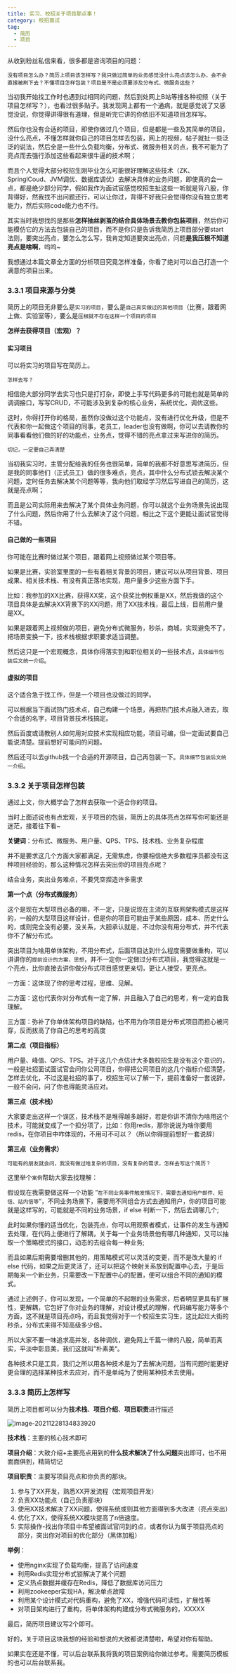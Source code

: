 ```yaml
---
title: 实习、校招关于项目那点事！
category: 校招面试
tag:
  - 简历
  - 项目
---
```

从收到粉丝私信来看，很多都是咨询项目的问题：

`没有项目怎么办？简历上项目该怎样写？我只做过简单的业务感觉没什么亮点该怎么办，会不会直接被刷下去？不懂项目怎样包装？项目是不是必须要涉及分布式、微服务这些？`

当初我开始找工作时也遇到过相同的问题，然后到处网上B站等搜各种视频（关于项目怎样写？），也看过很多贴子。我发现网上都有一个通病，就是感觉说了又感觉没说，你觉得讲得很有道理，但是听完它讲的你依旧不知道项目怎样写。

然后你也没有合适的项目，即使你做过几个项目，但是都是一些及其简单的项目，没什么亮点，不懂怎样就你自己的项目怎样去包装，网上的视频，帖子就扯一些泛泛的说法，然后全是一些什么负载均衡，分布式、微服务相关的点，我不可能为了亮点而去强行添加这些看起来很牛逼的技术啊；

而且个人觉得大部分校招生刚毕业怎么可能很好理解这些技术（ZK、SpringlCoud、JVM调优、数据库调优）去解决具体的业务问题，即使真的会一点，都是绝少部分同学，假如我作为面试官感觉校招生扯这些一听就是背八股，你背得好，然我找不出问题还行，可以让你过，背得不好我只会觉得你没有独立思考能力，然后实际code能力也不行。

其实当时我想找的是那些**怎样抽丝剥茧的结合具体场景去教你包装项目**，然后你可能模仿它的方法去包装自己的项目，而不是你只是告诉我简历上项目部分要start法则，要突出亮点，要怎么怎么写，我肯定知道要突出亮点，问题**是我压根不知道亮点是啥啊**，呜呜~

我想通过本篇文章全方面的分析项目究竟怎样准备，你看了绝对可以自己打造一个满意的项目出来。

### 3.3.1 项目来源与分类

简历上的项目无非要么是`实习的项目`，要么是`自己真实做过的其他项目`（比赛，跟着网上做、实验室等），要么是`压根就不存在这样一个项目的项目`

**怎样去获得项目（宏观）？**

#### 实习项目

可以将实习的项目写在简历上。

`怎样去写？`

相信绝大部分同学去实习也只是打打杂，即使上手写代码更多的可能也就是简单的调调接口，写写CRUD，不可能涉及到复杂的核心业务，系统优化，调优这些。

这时，你得打开你的格局，虽然你没做过这个功能点，没有进行优化升级，但是不代表和你一起做这个项目的同事，老员工，leader也没有做啊，你可以去请教你的同事看看他们做的好的功能点，业务点，觉得不错的亮点拿过来写进你的简历。

`切记，一定要自己弄清楚`

当初我实习时，主管分配给我的任务也很简单，简单的我都不好意思写进简历，但是我的同事他们（正式员工）做的很多难点，亮点，其中什么分布式锁去解决某个问题，定时任务去解决某个问题等等，我向他们取经学习然后写进自己的简历，这就是亮点啊；

而且是公司实际用来去解决了某个具体业务问题，你可以就这个业务场景先说出现了什么问题，然后你用了什么去解决了这个问题，相比之下这个更能让面试官觉得不错。

#### 自己做的一些项目

你可能在比赛时做过某个项目，跟着网上视频做过某个项目等。

如果是比赛，实验室里面的一些有着相关背景的项目，建议可以从项目背景、项目成果、相关技术栈、有没有真正落地实现，用户量多少这些方面下手。

比如：我参加的XX比赛，获得XX奖，这个获奖比例权重是XX，然后我做的这个项目具体是去解决XX背景下的XX问题，用了XX技术栈，最后上线，目前用户量是XX。

如果是跟着网上视频做的项目，避免分布式微服务，秒杀，商城，实现避免不了，把场景变换一下，技术栈根据求职要求适当调整。

然后这只是一个宏观概念，具体你得落实到和职位相关的一些技术点，`具体细节包装后文统一介绍`。

#### 虚拟的项目

这个适合急于找工作，但是一个项目也没做过的同学。

可以根据当下面试热门技术点，自己构建一个场景，再把热门技术点融入进去，取个合适的名字，项目背景技术栈搞定。

然后百度或请教别人如何用对应技术实现相应功能，项目可编，但一定面试要自己能说清楚。提前想好可能问的问题。

然后还可以去github找一个合适的开源项目，自己再包装一下。`具体细节包装后文统一介绍`。

### 3.3.2 关于项目怎样包装

通过上文，你大概学会了怎样去获取一个适合你的项目。

当时上面述说也有点宏观，关于项目的包装，简历上的具体亮点怎样写你可能还是迷茫，接着往下看~

**关键词**：分布式、微服务、用户量、QPS、TPS、技术栈、业务复杂程度

并不是要求这几个方面大家都满足，无需焦虑，你要相信绝大多数程序员都没有这种项目经验的，那么这种情况怎样去突出你的项目亮点呢？

结合业务，突出业务难点，不要凭空捏造许多需求

**第一个点（分布式微服务）**

这个是现在大型项目必备的嘛，不一定，只是说现在主流的互联网架构模式是这样的，一般的大型项目这样设计，但是你的项目可能由于某些原因，成本、历史什么的，或则完全没有必要，没关系，大胆承认就是，不过你没有用分布式，并不代表你不了解分布式。

突出项目为啥用单体架构，不用分布式，后面项目达到什么程度需要做重构，可以讲讲你的`提前设计的方案，思想`，并不一定你一定做过分布式项目，我觉得这就是一个亮点，比你直接去讲你做分布式项目感觉更亲切，更让人接受，更亮点。

一方面：这体现了你的思考过程，思维、见解。

二方面：这也代表你对分布式有一定了解，并且融入了自己的思考，有一定的自我理解。

三方面：弥补了你单体架构项目的缺陷，也不用为你项目是分布式项目而担心被问穿，反而拔高了你自己的思考的高度

**第二点（项目指标）**

用户量、峰值、QPS、TPS。对于这几个点估计大多数校招生是没有这个意识的，一般是社招面试面试官会问你公司项目，你得把公司项目的这几个指标介绍清楚，怎样去优化，不过这是社招的事了，校招生可以了解一下，提前准备好一套说辞，一般不会问，问了你也得能灵活应对。

**第三点（技术栈）**

大家要走出这样一个误区，技术栈不是堆得越多越好，若是你讲不清你为啥用这个技术，可能就变成了一个扣分项了，比如：你用redis，那你说说为啥你要用redis，在你项目中咋体现的，不用可不可以？（所以你得提前想好一套说辞）

**第三点（业务需求）**

`可能有的朋友就会问，我没有做过啥复杂的项目，没有复杂的需求，怎样去写这个简历？`

这里举个`案例`帮助大家去找理解：

假设现在我需要做这样一个功能 ”`在不同业务事件触发情况下，需要去通知用户邮件、短信、站内信等`“，不同业务场景下，需要用不同组合方式去通知用户，你的项目可能就是这样写的，可能就是不同的业务场景，if else 判断一下，然后去调哪几个;

此时如果你懂的适当优化，包装亮点，你可以用观察者模式，让事件的发生与通知去处理，在代码上便进行了解耦，关于每一个业务场景他有哪几种通知，又可以抽取一个策略模式的接口，动态的去组合每一种业务;

而且如果后期需要增删其他的，用策略模式可以灵活的变更，而不是改大量的 if else 代码，如果之后更灵活了，还可以把这个映射关系放到配置中心去，于是后期每来一个新业务，只需要改一下配置中心的配置，便可以组合不同的通知的模式。

通过上述例子，你可以发现，一个简单的不起眼的业务需求，后者明显更具有扩展性，更解耦，它包好了你对业务的理解，对设计模式的理解，代码编写能力等多个方面，这不就是项目亮点吗，而且我觉得对于一个校招生实习生，这比起烂大街的秒杀，分布式来得不知高级多少倍。

所以大家不要一味追求高并发，各种调优，避免网上千篇一律的八股，简单而真实，平淡中彰显美，我们这就叫”朴素美“。

各种技术只是工具，我们之所以用各种技术是为了去解决问题，当有问题时能更好更合理的选择某种技术去应对，而不是单纯为了使用某种技术去使用。

### 3.3.3 简历上怎样写

简历上项目都可以分为**技术栈**、**项目介绍**、**项目职责**进行描述

![image-20211228134833920](D:\新媒体运营\微信公众号\img\image-20211228134833920.png)

**技术栈**：主要的核心技术即可

**项目介绍**：大致介绍+主要亮点用到的**什么技术解决了什么问题**突出即可，也不用面面俱到，精简切记

**项目职责**：主要写项目亮点和你负责的那块。

1. 参与了XX开发，熟悉XX开发流程（宏观项目开发）
2. 负责XX功能点（自己负责那块）
3. 使用XX技术解决了XX问题，使得系统或则其他方面得到多大改进（亮点突出）
4. 优化了XX，使得系统XX模块提高了n倍速度。
5. 实际操作-找出你项目中希望被面试官问到的点，或者你认为属于项目亮点的部分，突出你对项目的优化部分（黑体加粗）

**举例**：

- 使用nginx实现了负载均衡，提高了访问速度
- 利用Redis实现分布式锁解决了某个问题
- 定义热点数据并缓存在Redis，降低了数据库访问压力
- 利用zookeeper实现HA，解决单点故障
- 利用某个设计模式对代码重构，避免了XX，增强代码可读性，扩展性等
- 对项目架构进行了重构，将单体架构构建成分布式微服务的，XXXXX

最后，简历项目建议写2个即可。

好的，关于项目这块我想的经验和想说的大致都说清楚啦，希望对你有帮助。

如果实在还是不懂，可以后台联系我将我的项目案例给你做过参考。需要简历模板的也可以后台联系我。